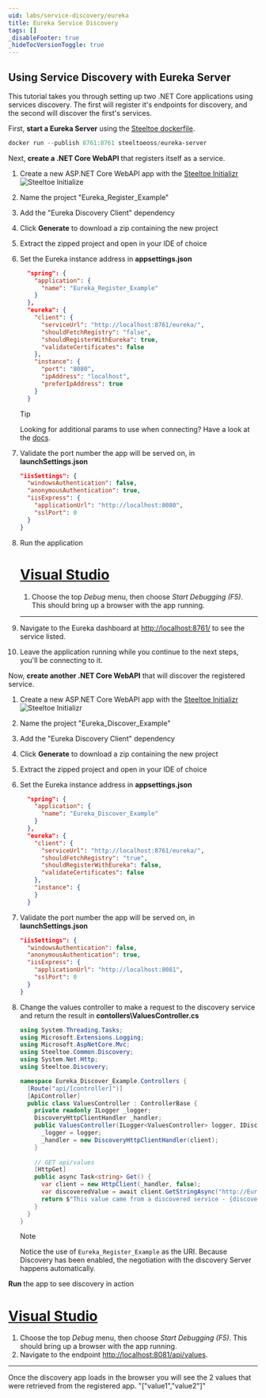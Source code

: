 ```yaml
---
uid: labs/service-discovery/eureka
title: Eureka Service Discovery
tags: []
_disableFooter: true
_hideTocVersionToggle: true
---
```


## Using Service Discovery with Eureka Server

This tutorial takes you through setting up two .NET Core applications using services discovery. The first will register it's endpoints for discovery, and the second will discover the first's services.

First, **start a Eureka Server** using the [Steeltoe dockerfile](https://github.com/steeltoeoss/dockerfiles).

 ```powershell
 docker run --publish 8761:8761 steeltoeoss/eureka-server
 ```

Next, **create a .NET Core WebAPI** that registers itself as a service.

1. Create a new ASP.NET Core WebAPI app with the [Steeltoe Initializr](https://start.steeltoe.io)
    ![Steeltoe Initialize](~/labs/images/initializr/eureka-register-discovery.png)
1. Name the project "Eureka_Register_Example"
1. Add the "Eureka Discovery Client" dependency
1. Click **Generate** to download a zip containing the new project
1. Extract the zipped project and open in your IDE of choice
1. Set the Eureka instance address in **appsettings.json**

    ```json
      "spring": {
        "application": {
          "name": "Eureka_Register_Example"
        }
      },
      "eureka": {
        "client": {
          "serviceUrl": "http://localhost:8761/eureka/",
          "shouldFetchRegistry": "false",
          "shouldRegisterWithEureka": true,
          "validateCertificates": false
        },
        "instance": {
          "port": "8080",
          "ipAddress": "localhost",
          "preferIpAddress": true
        }
      }
    ```

    > [!TIP]
    > Looking for additional params to use when connecting? Have a look at the [docs](/service-discovery/docs).

1. Validate the port number the app will be served on, in **launchSettings.json**

    ```json
    "iisSettings": {
      "windowsAuthentication": false, 
      "anonymousAuthentication": true, 
      "iisExpress": {
        "applicationUrl": "http://localhost:8080",
        "sslPort": 0
      }
    }
    ```

1. Run the application

    # [Visual Studio](#tab/vs)

    1. Choose the top *Debug* menu, then choose *Start Debugging (F5)*. This should bring up a browser with the app running.
  
    ***

1. Navigate to the Eureka dashboard at [http://localhost:8761/](http://localhost:8761/) to see the service listed.
1. Leave the application running while you continue to the next steps, you'll be connecting to it.

Now, **create another .NET Core WebAPI** that will discover the registered service.

1. Create a new ASP.NET Core WebAPI app with the [Steeltoe Initializr](https://start.steeltoe.io)
  ![Steeltoe Initializr](~/labs/images/initializr/eureka-discover-discovery.png)
1. Name the project "Eureka_Discover_Example"
1. Add the "Eureka Discovery Client" dependency
1. Click **Generate** to download a zip containing the new project
1. Extract the zipped project and open in your IDE of choice
1. Set the Eureka instance address in **appsettings.json**

    ```json
      "spring": {
        "application": {
          "name": "Eureka_Discover_Example"
        }
      },
      "eureka": {
        "client": {
          "serviceUrl": "http://localhost:8761/eureka/",
          "shouldFetchRegistry": "true",
          "shouldRegisterWithEureka": false,
          "validateCertificates": false
        },
        "instance": {
        }
      }
    ```

1. Validate the port number the app will be served on, in **launchSettings.json**

    ```json
    "iisSettings": {
      "windowsAuthentication": false, 
      "anonymousAuthentication": true, 
      "iisExpress": {
        "applicationUrl": "http://localhost:8081",
        "sslPort": 0
      }
    }
    ```

1. Change the values controller to make a request to the discovery service and return the result in **contollers\ValuesController.cs**

    ```csharp
    using System.Threading.Tasks;
    using Microsoft.Extensions.Logging;
    using Microsoft.AspNetCore.Mvc;
    using Steeltoe.Common.Discovery;
    using System.Net.Http;
    using Steeltoe.Discovery;

    namespace Eureka_Discover_Example.Controllers {
      [Route("api/[controller]")]
      [ApiController]
      public class ValuesController : ControllerBase {
        private readonly ILogger _logger;
        DiscoveryHttpClientHandler _handler;
        public ValuesController(ILogger<ValuesController> logger, IDiscoveryClient client) {
          _logger = logger;
          _handler = new DiscoveryHttpClientHandler(client);
        }
      
        // GET api/values
        [HttpGet]
        public async Task<string> Get() {
          var client = new HttpClient(_handler, false);
          var discoveredValue = await client.GetStringAsync("http://Eureka_Register_Example/api/values");
          return $"This value came from a discovered service - {discoveredValue}";
        }
      }
    }
    ```

    > [!NOTE]
    > Notice the use of `Eureka_Register_Example` as the URI. Because Discovery has been enabled, the negotiation with the discovery Server happens automatically.

**Run** the app to see discovery in action

  # [Visual Studio](#tab/vs)

  1. Choose the top *Debug* menu, then choose *Start Debugging (F5)*. This should bring up a browser with the app running.
  1. Navigate to the endpoint [http://localhost:8081/api/values](http://localhost:8081/api/values).
  
  ***

Once the discovery app loads in the browser you will see the 2 values that were retrieved from the registered app.
"["value1","value2"]"
